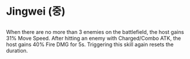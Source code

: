# Jingwei (중)

##

When there are no more than 3 enemies on the battlefield, the host gains 31% Move Speed. After hitting an enemy with Charged/Combo ATK, the host gains 40% Fire DMG for 5s. Triggering this skill again resets the duration.
